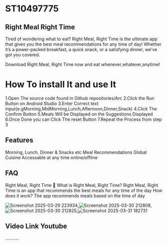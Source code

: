 
# ST10497775 
## Right Meal Right Time
Tired of wondering what to eat? Right Meal, Right Time is the ultimate app that gives you the best meal recommendations for any time of day! Whether it’s a power-packed breakfast, a quick snack, or a satisfying dinner, we’ve got you covered.

Download Right Meal, Right Time now and eat whenever,whatever,anytime!


# How To install It and use  It
1.Open The source code found in Github repositories/Arc
2.Click the Run Button on Android Studio
3.Enter Correct text input(e.gMorning,MidMorning,Lunch,Afternoon,Dinner,Snack)
4.Click The Confirm Button 
5.Meals Will be Displayed on the Suggestions Displayed
6.Once Done you can Click The reset Button 
7.Repeat the Process from step 3

## Features
Morning, Lunch, Dinner & Snacks etc
Meal Recommendations 
Global Cuisine
Accessable at any time online/offline
## FAQ
Right Meal, Right Time 
🔹 What is Right Meal, Right Time?
Right Meal, Right Time is an app that recommends the best meals for any time of the day 
How does it work?
The app recommends meals based on the time of day


![Screenshot 2025-03-29 223934](https://github.com/user-attachments/assets/d5074a45-8b47-479e-804b-f99fb61357ee),![Screenshot 2025-03-30 212808](https://github.com/user-attachments/assets/5891c5f2-32b3-4a18-a05e-178504671069),![Screenshot 2025-03-30 212825](https://github.com/user-attachments/assets/4cb97727-3c86-43e7-89f0-77c17e46bc6f),![Screenshot 2025-03-31 182731](https://github.com/user-attachments/assets/dc6b783c-360d-41ea-bf3c-8ea6bfdcacf2)



## Video Link Youtube
...........

